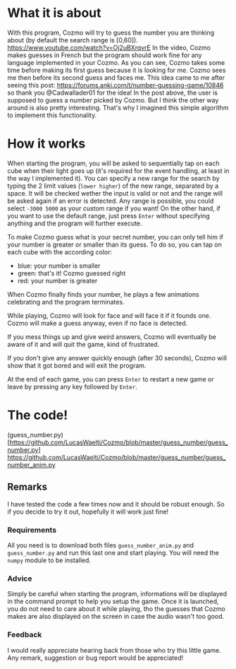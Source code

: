 # What it is about
With this program, Cozmo will try to guess the number you are thinking about (by default the search range is [0,60]). 
https://www.youtube.com/watch?v=Oj2uBXrqvrE
In the video, Cozmo makes guesses in French but the program should work fine for any language implemented in your Cozmo. As you can see, Cozmo takes some time before making its first guess because it is looking for me. Cozmo sees me then before its second guess and faces me. 
This idea came to me after seeing this post: https://forums.anki.com/t/number-guessing-game/10846 so thank you @Cadwallader01 for the idea!
In the post above, the user is supposed to guess a number picked by Cozmo. But I think the other way around is also pretty interesting. That's why I imagined this simple algorithm to implement this functionality.

# How it works
When starting the program, you will be asked to sequentially tap on each cube when their light goes up (it's required for the event handling, at least in the way I implemented it). You can specify a new range for the search by typing the 2 limit values (`lower higher`) of the new range, separated by a space. It will be checked wether the input is valid or not and the range will be asked again if an error is detected. Any range is possible, you could select `-3000 5000` as your custom range if you want! 
On the other hand, if you want to use the default range, just press `Enter` without specifying anything and the program will further execute. 

To make Cozmo guess what is your secret number, you can only tell him if your number is greater or smaller than its guess. To do so, you can tap on each cube with the according color:

- blue: your number is smaller
- green: that's it! Cozmo guessed right
- red: your number is greater

When Cozmo finally finds your number, he plays a few animations celebrating and the program terminates.

While playing, Cozmo will look for face and will face it if it founds one. Cozmo will make a guess anyway, even if no face is detected.

If you mess things up and give weird answers, Cozmo will eventually be aware of it and will quit the game, kind of frustrated. 

If you don't give any answer quickly enough (after 30 seconds), Cozmo will show that it got bored and will exit the program.

At the end of each game, you can press `Enter` to restart a new game or leave by pressing any key followed by `Enter`. 

# The code!
(guess_number.py)[https://github.com/LucasWaelti/Cozmo/blob/master/guess_number/guess_number.py]
https://github.com/LucasWaelti/Cozmo/blob/master/guess_number/guess_number_anim.py

## Remarks
I have tested the code a few times now and it should be robust enough. So if you decide to try it out, hopefully it will work just fine!

### Requirements
All you need is to download both files `guess_number_anim.py` and `guess_number.py` and run this last one and start playing. You will need the `numpy` module to be installed. 

### Advice
Simply be careful when starting the program, informations will be displayed in the command prompt to help you setup the game. Once it is launched, you do not need to care about it while playing, tho the guesses that Cozmo makes are also displayed on the screen in case the audio wasn't too good. 

### Feedback
I would really appreciate hearing back from those who try this little game. Any remark, suggestion or bug report would be appreciated!
